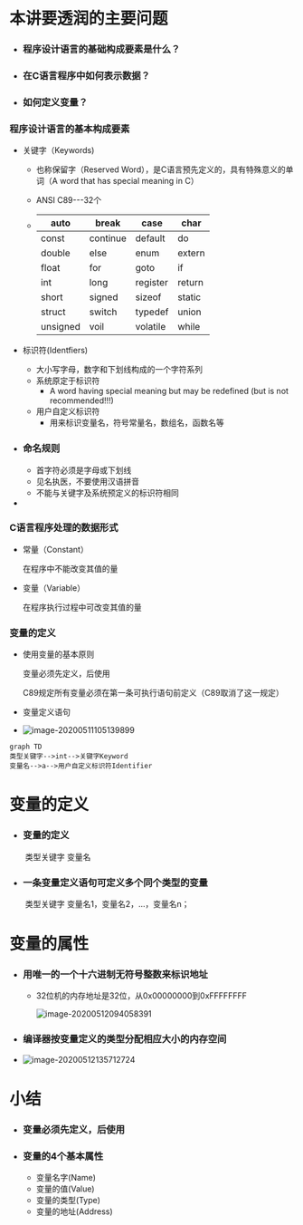 # 本讲要透润的主要问题



+ ### 程序设计语言的基础构成要素是什么？

+ ### 在C语言程序中如何表示数据？

+ ### 如何定义变量？

### 程序设计语言的基本构成要素

+ 关键字（Keywords)

  + 也称保留字（Reserved Word），是C语言预先定义的，具有特殊意义的单词（A word that has special meaning in C）

  + ANSI C89---32个

  + | auto     | break    | case     | char   |
    | -------- | -------- | -------- | ------ |
    | const    | continue | default  | do     |
    | double   | else     | enum     | extern |
    | float    | for      | goto     | if     |
    | int      | long     | register | return |
    | short    | signed   | sizeof   | static |
    | struct   | switch   | typedef  | union  |
    | unsigned | voil     | volatile | while  |

+ 标识符(Identfiers)

  + 大小写字母，数字和下划线构成的一个字符系列
  + 系统原定于标识符
    + A word having special meaning but may be redefined (but is not recommended!!!)
  + 用户自定义标识符
    + 用来标识变量名，符号常量名，数组名，函数名等

+ ### 命名规则

  + 首字符必须是字母或下划线
  + 见名执医，不要使用汉语拼音
  + 不能与关键字及系统预定义的标识符相同

+ 

### C语言程序处理的数据形式

+ 常量（Constant）

  在程序中不能改变其值的量

+ 变量（Variable）

  在程序执行过程中可改变其值的量

### 变量的定义

+ 使用变量的基本原则

  变量必须先定义，后使用

  C89规定所有变量必须在第一条可执行语句前定义（C89取消了这一规定）

+ 变量定义语句
+ ![image-20200511105139899](F:\c语言笔记\Clanguage-type\第1周——初识C语言从认识变量和常量开始\1.3如何定义一个变量.assets\image-20200511105139899.png)

~~~ mermaid
graph TD
类型关键字-->int-->关键字Keyword
变量名-->a-->用户自定义标识符Identifier
~~~

# 变量的定义

+ ### 变量的定义

  ​		类型关键字	变量名

+ ### 一条变量定义语句可定义多个同个类型的变量

  ​		类型关键字	变量名1，变量名2，...，变量名n；

  

# 变量的属性

+ ### 用唯一的一个十六进制无符号整数来标识地址

  + 32位机的内存地址是32位，从0x00000000到0xFFFFFFFF

    ![image-20200512094058391](F:\c语言笔记\Clanguage-type\第1周——初识C语言从认识变量和常量开始\1.3如何定义一个变量.assets\image-20200512094058391.png)

+ ###  编译器按变量定义的类型分配相应大小的内存空间

+ ![image-20200512135712724](F:\c语言笔记\Clanguage-type\第1周——初识C语言从认识变量和常量开始\1.3如何定义一个变量.assets\image-20200512135712724.png)

# 小结

+ ### 变量必须先定义，后使用

+ ### 变量的4个基本属性

  + 变量名字(Name)
  + 变量的值(Value)
  + 变量的类型(Type)
  + 变量的地址(Address)